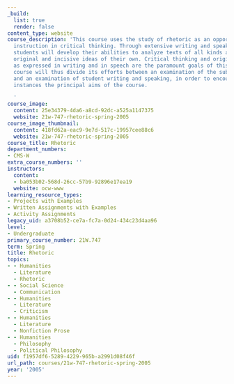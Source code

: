 ```yaml
---
_build:
  list: true
  render: false
content_type: website
course_description: 'This course uses the study of rhetoric as an opportunity to offer
  instruction in critical thinking. Through extensive writing and speaking assignments,
  students will develop their abilities to analyze texts of all kinds and to generate
  original and incisive ideas of their own. Critical thinking and original analysis
  as expressed in writing and in speech are the paramount goals of this class. The
  course will thus divide its efforts between an examination of the subject matter
  and an examination of student writing and speaking, in order to encourage in both
  instances the principal aims of the course.

  '
course_image:
  content: 25e34379-4da6-a8cd-92dc-a525a1147375
  website: 21w-747-rhetoric-spring-2005
course_image_thumbnail:
  content: 418fd62a-eac9-9e7d-517c-19957cee88c6
  website: 21w-747-rhetoric-spring-2005
course_title: Rhetoric
department_numbers:
- CMS-W
extra_course_numbers: ''
instructors:
  content:
  - ba053b02-568d-26cc-57b9-92896e17ea19
  website: ocw-www
learning_resource_types:
- Projects with Examples
- Written Assignments with Examples
- Activity Assignments
legacy_uid: a3708b52-ce7a-fc7a-0d24-434c23d4aa96
level:
- Undergraduate
primary_course_number: 21W.747
term: Spring
title: Rhetoric
topics:
- - Humanities
  - Literature
  - Rhetoric
- - Social Science
  - Communication
- - Humanities
  - Literature
  - Criticism
- - Humanities
  - Literature
  - Nonfiction Prose
- - Humanities
  - Philosophy
  - Political Philosophy
uid: f1957df6-5289-4229-965b-a2991d08f46f
url_path: courses/21w-747-rhetoric-spring-2005
year: '2005'
---
```

